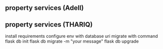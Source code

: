 ## property services (Adell)
## property services (THARIQ)
install requirements
configure env with database uri
migrate with command
flask db init
flask db migrate -m "your message"
flask db upgrade
